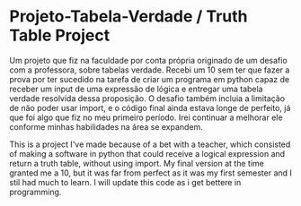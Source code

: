 # Projeto-Tabela-Verdade / Truth Table Project

Um projeto que fiz na faculdade por conta própria originado de um desafio com a professora, sobre tabelas verdade. Recebi um 10 sem ter que fazer a prova por ter sucedido na tarefa de criar um programa em python capaz de receber um input de uma expressão de lógica e entregar uma tabela verdade resolvida dessa proposição. O desafio também incluia a limitação de não poder usar import, e o código final ainda estava longe de perfeito, já que foi algo que fiz no meu primeiro período. Irei continuar a melhorar ele conforme minhas habilidades na área se expandem.

This is a project I've made because of a bet with a teacher, which consisted of making a software in python that could receive a logical expression and return a truth table, without using import. My final version at the time granted me a 10, but it was far from perfect as it was my first semester and I stil had much to learn. I will update this code as i get bettere in programming.
